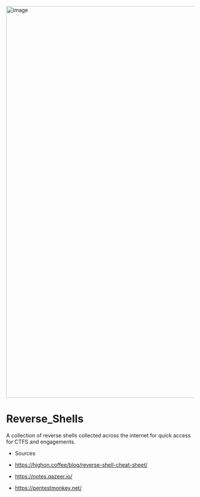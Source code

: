 <img width="1422" height="1052" alt="image" src="https://github.com/user-attachments/assets/5aa76d10-aac4-4a8b-b3ce-3fd9b45a7928" />


# Reverse_Shells
A collection of reverse shells collected across the internet for quick access for CTFS and engagements.

* Sources 

* https://highon.coffee/blog/reverse-shell-cheat-sheet/
* https://notes.qazeer.io/
* https://pentestmonkey.net/
